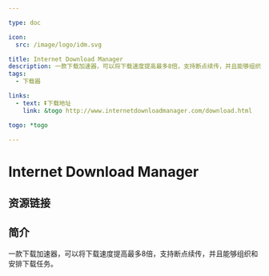 ```yaml
---

type: doc

icon:
  src: /image/logo/idm.svg

title: Internet Download Manager
description: 一款下载加速器，可以将下载速度提高最多8倍，支持断点续传，并且能够组织和安排下载任务。
tags:
  - 下载器

links:
  - text: ⏬下载地址
    link: &togo http://www.internetdownloadmanager.com/download.html

togo: *togo

---
```


<ShowLogo />

# Internet Download Manager

<ShowTags />

<ShowBreadcrumb />

## 资源链接

<ShowLinks />

## 简介

一款下载加速器，可以将下载速度提高最多8倍，支持断点续传，并且能够组织和安排下载任务。
